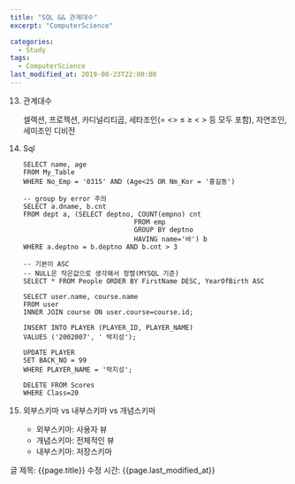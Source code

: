 ```yaml
---
title: "SQL && 관계대수"
excerpt: "ComputerScience"

categories:
  - Study
tags:
  - ComputerScience
last_modified_at: 2019-08-23T22:00:00
---
```


13. 관계대수

    셀렉션, 프로젝션, 카디널리티곱, 세타조인(= <> ≤ ≥ < > 등 모두 포함), 자연조인, 세미조인 디비전

    [](https://www.notion.so/6ee1b8ed43fa4cac8205d0ea9f128da2#c4a834e2791943eb8f2a7438a4ba2607)

    [](https://www.notion.so/6ee1b8ed43fa4cac8205d0ea9f128da2#bbb99f28810a42a9b193e5af5e6c4290)

14. Sql

        SELECT name, age 
        FROM My_Table 
        WHERE No_Emp = '0315' AND (Age<25 OR Nm_Kor = '홍길동')
        
        -- group by error 주의 
        SELECT a.dname, b.cnt
        FROM dept a, (SELECT deptno, COUNT(empno) cnt 
                                    FROM emp 
                                    GROUP BY deptno
                                    HAVING name='바') b
        WHERE a.deptno = b.deptno AND b.cnt > 3
        
        -- 기본이 ASC
        -- NULL은 작은값으로 생각해서 정렬(MYSQL 기준)
        SELECT * FROM People ORDER BY FirstName DESC, YearOfBirth ASC
        
        SELECT user.name, course.name 
        FROM user 
        INNER JOIN course ON user.course=course.id;
        
        INSERT INTO PLAYER (PLAYER_ID, PLAYER_NAME)
        VALUES ('2002007', ' 박지성');
        
        UPDATE PLAYER
        SET BACK_NO = 99
        WHERE PLAYER_NAME = '박지성';
        
        DELETE FROM Scores
        WHERE Class=20

15. 외부스키마 vs 내부스키마 vs 개념스키마
    - 외부스키마: 사용자 뷰
    - 개념스키마: 전체적인 뷰
    - 내부스키마: 저장스키마

글 제목: {{page.title}}
수정 시간: {{page.last_modified_at}}
